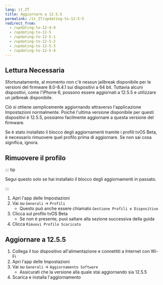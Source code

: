 ```yaml
---
lang: it_IT
title: Aggiornare a 12.5.5
permalink: /it_IT/updating-to-12-5-5
redirect_from:
  - /updating-to-12-4-9
  - /updating-to-12-5
  - /updating-to-12-5-1
  - /updating-to-12-5-2
  - /updating-to-12-5-3
  - /updating-to-12-5-4
---
```


## Lettura Necessaria

Sfortunatamente, al momento non c'è nessun jailbreak disponibile per le versioni del firmware 8.0-8.4.1 sui dispositivi a 64 bit. Tuttavia alcuni dispositivi, come l'iPhone 6, possono essere aggiornati a 12.5.5 e utilizzare un jailbreak disponibile.

Ciò si ottiene semplicemente aggiornando attraverso l'applicazione Impostazioni normalmente. Poiché l'ultima versione disponibile per questi dispositivi è 12.5.5, possiamo facilmente aggiornare a questa versione del firmware.

Se è stato installato il blocco degli aggiornamenti tramite i profili tvOS Beta, è necessario rimuovere quel profilo prima di aggiornare. Se non sai cosa significa, ignora.

## Rimuovere il profilo

::: tip

Segui questo solo se hai installato il blocco degli aggiornamenti in passato.

:::

1. Apri l'app delle Impostazioni
1. Vai su `Generali` -> `Profili`
    - Questo può anche essere chiamato `Gestione Profili e Dispositivo`
1. Clicca sul profilo tvOS Beta
    - Se non è presente, puoi saltare alla sezione successiva della guida
1. Clicca `Rimuovi Profilo Scaricato`

## Aggiornare a 12.5.5

1. Collega il tuo dispositivo all'alimentazione e connettiti a Internet con Wi-Fi
1. Apri l'app delle Impostazioni
1. Vai su `Generali` -> `Aggiornamento Software`
    - Assicurati che la versione alla quale stai aggiornando sia 12.5.5
1. Scarica e installa l'aggiornamento
